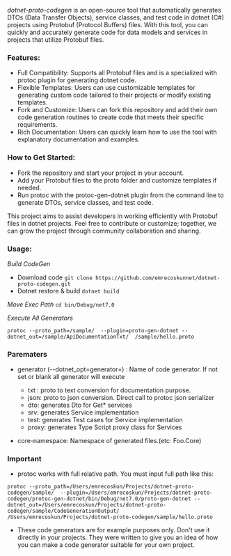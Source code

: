 _dotnet-proto-codegen_ is an open-source tool that automatically generates DTOs (Data Transfer Objects), service classes, and test code in dotnet (C#) projects using Protobuf (Protocol Buffers) files. With this tool, you can quickly and accurately generate code for data models and services in projects that utilize Protobuf files.

### Features:

- Full Compatibility: Supports all Protobuf files and is a specialized with protoc plugin for generating dotnet code.
- Flexible Templates: Users can use customizable templates for generating custom code tailored to their projects or modify existing templates.
- Fork and Customize: Users can fork this repository and add their own code generation routines to create code that meets their specific requirements.
- Rich Documentation: Users can quickly learn how to use the tool with explanatory documentation and examples.

### How to Get Started:

- Fork the repository and start your project in your account.
- Add your Protobuf files to the proto folder and customize templates if needed.
- Run protoc with the protoc-gen-dotnet plugin from the command line to generate DTOs, service classes, and test code.

This project aims to assist developers in working efficiently with Protobuf files in dotnet projects. Feel free to contribute or customize; together, we can grow the project through community collaboration and sharing.

### Usage:

_Build CodeGen_

 - Download code
```git clone https://github.com/emrecoskunnet/dotnet-proto-codegen.git ```
 - Dotnet restore & build 
```dotnet build ```

_Move Exec Path_
```cd bin/Debug/net7.0 ```

_Execute All Generators_

```
protoc --proto_path=/sample/  --plugin=proto-gen-dotnet --dotnet_out=/sample/ApiDocumentationTxt/  /sample/hello.proto
```


###  Parematers

- generator (--dotnet_opt=generator=) : Name of code generator. If not set or blank all generator will execute

  - txt : proto to text conversion for documentation purpose.
  - json: proto to json conversion. Direct call to protoc json serializer
  - dto: generates Dto for Get* services
  - srv: generates Service implementation
  - test: generates Test cases for Service implementation
  - proxy: generates Type Script proxy class for Services

- core-namespace: Namespace of generated files.(etc: Foo.Core)

### Important
 
- protoc works with full relative path. You must input full path like this:

```
protoc --proto_path=/Users/emrecoskun/Projects/dotnet-proto-codegen/sample/  --plugin=/Users/emrecoskun/Projects/dotnet-proto-codegen/protoc-gen-dotnet/bin/Debug/net7.0/proto-gen-dotnet --dotnet_out=/Users/emrecoskun/Projects/dotnet-proto-codegen/sample/CodeGenerationOutput/  /Users/emrecoskun/Projects/dotnet-proto-codegen/sample/hello.proto
```

- These code generators are for example purposes only. Don't use it directly in your projects. They were written to give you an idea of how you can make a code generator suitable for your own project.


